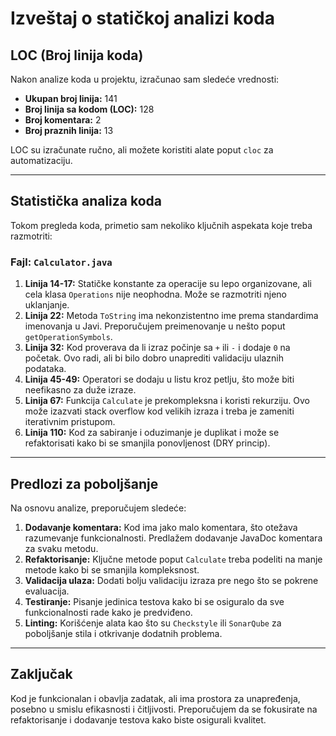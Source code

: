 
# Izveštaj o statičkoj analizi koda

## LOC (Broj linija koda)
Nakon analize koda u projektu, izračunao sam sledeće vrednosti:

- **Ukupan broj linija:** 141
- **Broj linija sa kodom (LOC):** 128
- **Broj komentara:** 2
- **Broj praznih linija:** 13

LOC su izračunate ručno, ali možete koristiti alate poput `cloc` za automatizaciju.

---

## Statistička analiza koda

Tokom pregleda koda, primetio sam nekoliko ključnih aspekata koje treba razmotriti:

### Fajl: `Calculator.java`
1. **Linija 14-17:** Statičke konstante za operacije su lepo organizovane, ali cela klasa `Operations` nije neophodna. Može se razmotriti njeno uklanjanje.
2. **Linija 22:** Metoda `ToString` ima nekonzistentno ime prema standardima imenovanja u Javi. Preporučujem preimenovanje u nešto poput `getOperationSymbols`.
3. **Linija 32:** Kod proverava da li izraz počinje sa `+` ili `-` i dodaje `0` na početak. Ovo radi, ali bi bilo dobro unaprediti validaciju ulaznih podataka.
4. **Linija 45-49:** Operatori se dodaju u listu kroz petlju, što može biti neefikasno za duže izraze.
5. **Linija 67:** Funkcija `Calculate` je prekompleksna i koristi rekurziju. Ovo može izazvati stack overflow kod velikih izraza i treba je zameniti iterativnim pristupom.
6. **Linija 110:** Kod za sabiranje i oduzimanje je duplikat i može se refaktorisati kako bi se smanjila ponovljenost (DRY princip).

---

## Predlozi za poboljšanje

Na osnovu analize, preporučujem sledeće:

1. **Dodavanje komentara:** Kod ima jako malo komentara, što otežava razumevanje funkcionalnosti. Predlažem dodavanje JavaDoc komentara za svaku metodu.
2. **Refaktorisanje:** Ključne metode poput `Calculate` treba podeliti na manje metode kako bi se smanjila kompleksnost.
3. **Validacija ulaza:** Dodati bolju validaciju izraza pre nego što se pokrene evaluacija.
4. **Testiranje:** Pisanje jedinica testova kako bi se osiguralo da sve funkcionalnosti rade kako je predviđeno.
5. **Linting:** Korišćenje alata kao što su `Checkstyle` ili `SonarQube` za poboljšanje stila i otkrivanje dodatnih problema.

---

## Zaključak

Kod je funkcionalan i obavlja zadatak, ali ima prostora za unapređenja, posebno u smislu efikasnosti i čitljivosti. Preporučujem da se fokusirate na refaktorisanje i dodavanje testova kako biste osigurali kvalitet.
